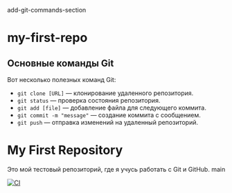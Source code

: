 add-git-commands-section
# my-first-repo
## Основные команды Git

Вот несколько полезных команд Git:
- `git clone [URL]` — клонирование удаленного репозитория.
- `git status` — проверка состояния репозитория.
- `git add [file]` — добавление файла для следующего коммита.
- `git commit -m "message"` — создание коммита с сообщением.
- `git push` — отправка изменений на удаленный репозиторий.

# My First Repository
Это мой тестовый репозиторий, где я учусь работать с Git и GitHub.
main

[![CI](https://github.com/garilol/my-first-repo/actions/workflows/main.yml/badge.svg)](https://github.com/garilol/my-first-repo/actions/workflows/main.yml)
